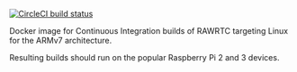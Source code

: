 [![CircleCI build status][circleci-badge]][circleci-url]

Docker image for Continuous Integration builds of RAWRTC targeting Linux for
the ARMv7 architecture.

Resulting builds should run on the popular Raspberry Pi 2 and 3 devices.



[circleci-badge]: https://circleci.com/gh/rawrtc/ci-image/tree/cross%2Flinux-armv7.svg?style=shield
[circleci-url]: https://circleci.com/gh/rawrtc/ci-image/tree/cross%2Flinux-armv7


